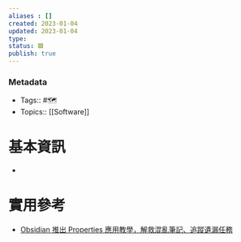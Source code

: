 ```yaml
---
aliases : []
created: 2023-01-04
updated: 2023-01-04
type: 
status: 🟩
publish: true
---
```

### Metadata
- Tags:: #🗺️
- Topics:: [[Software]]

# 基本資訊
- 
# 實用參考
- [Obsidian 推出 Properties 應用教學，解救混亂筆記、追蹤遺漏任務](https://www.playpcesor.com/2023/09/obsidian-properties.html)